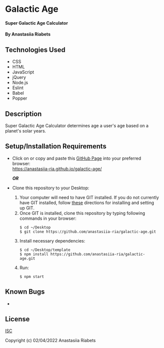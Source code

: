 # Galactic Age

#### Super Galactic Age Calculator

#### By Anastasiia Riabets

## Technologies Used

- CSS
- HTML
- JavaScript
- jQuery
- Node.js
- Eslint
- Babel
- Popper

## Description

Super Galactic Age Calculator determines age a user's age based on a planet's solar years.

## Setup/Installation Requirements

- Click on or copy and paste this [GitHub Page](https://anastasiia-ria.github.io/galactic-age/) into your preferred browser:<br>https://anastasiia-ria.github.io/galactic-age/

  **_OR_**

- Clone this repository to your Desktop:
  1. Your computer will need to have GIT installed. If you do not currently have GIT installed, follow [these](https://docs.github.com/en/get-started/quickstart/set-up-git) directions for installing and setting up GIT.
  2. Once GIT is installed, clone this repository by typing following commands in your browser:
     ```
     $ cd ~/Desktop
     $ git clone https://github.com/anastasiia-ria/galactic-age.git
     ```
  3. Install necessary dependencies:
     ```
     $ cd ~/Desktop/template
     $ npm install https://github.com/anastasiia-ria/galactic-age.git
     ```
  4. Run:
     ```
     $ npm start
     ```

## Known Bugs

-

## License

[ISC](https://opensource.org/licenses/ISC)

Copyright (c) 02/04/2022 Anastasiia Riabets
